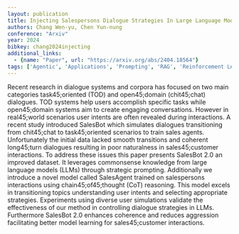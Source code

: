 ```yaml
---
layout: publication
title: Injecting Salespersons Dialogue Strategies In Large Language Models With Chain45;of45;thought Reasoning
authors: Chang Wen-yu, Chen Yun-nung
conference: "Arxiv"
year: 2024
bibkey: chang2024injecting
additional_links:
  - {name: "Paper", url: "https://arxiv.org/abs/2404.18564"}
tags: ['Agentic', 'Applications', 'Prompting', 'RAG', 'Reinforcement Learning']
---
```

Recent research in dialogue systems and corpora has focused on two main categories task45;oriented (TOD) and open45;domain (chit45;chat) dialogues. TOD systems help users accomplish specific tasks while open45;domain systems aim to create engaging conversations. However in real45;world scenarios user intents are often revealed during interactions. A recent study introduced SalesBot which simulates dialogues transitioning from chit45;chat to task45;oriented scenarios to train sales agents. Unfortunately the initial data lacked smooth transitions and coherent long45;turn dialogues resulting in poor naturalness in sales45;customer interactions. To address these issues this paper presents SalesBot 2.0 an improved dataset. It leverages commonsense knowledge from large language models (LLMs) through strategic prompting. Additionally we introduce a novel model called SalesAgent trained on salespersons interactions using chain45;of45;thought (CoT) reasoning. This model excels in transitioning topics understanding user intents and selecting appropriate strategies. Experiments using diverse user simulations validate the effectiveness of our method in controlling dialogue strategies in LLMs. Furthermore SalesBot 2.0 enhances coherence and reduces aggression facilitating better model learning for sales45;customer interactions.
